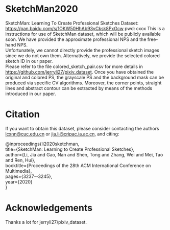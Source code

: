 # SketchMan2020
SketchMan: Learning To Create Professional Sketches
Dataset: https://pan.baidu.com/s/1OKW50HhAb93yCksk8PxGcw 
pwd: cxox 
This is a instructions for use of SketchMan dataset, which will be publicly available soon.
We have provided the approximate professional NPS and the free-hand NPS.  
Unfortunately, we cannot directly provide the professional sketch images since we do not own them. Alternatively, we provide the selected colored sketch ID in our paper.  
Please refer to the file colored_sketch_pair.csv for more details in https://github.com/jerryli27/pixiv_dataset.
Once you have obtained the original and colored PS, the grayscale PS and the background mask can be produced via specific CV algorithms. 
Moreover, the corner points, straight lines and abstract contour can be extracted by means of the methods introduced in our paper. 

# Citation

If you want to obtain this dataset, please consider contacting the authors lcxnn@cuc.edu.cn or jia.li@cripac.ia.ac.cn, and citing:

@inproceedings{li2020sketchman,  
  title={SketchMan: Learning to Create Professional Sketches},  
  author={Li, Jia and Gao, Nan and Shen, Tong and Zhang, Wei and Mei, Tao and Ren, Hui},  
  booktitle={Proceedings of the 28th ACM International Conference on Multimedia},  
  pages={3237--3245},  
  year={2020}  
}

# Acknowledgements
Thanks a lot for jerryli27/pixiv_dataset.
